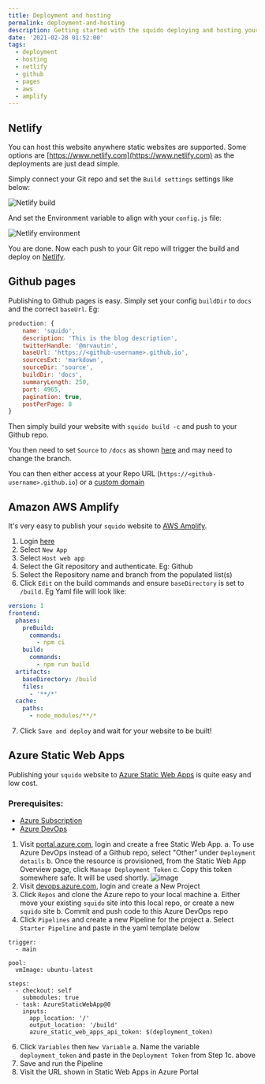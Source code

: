 ```yaml
---
title: Deployment and hosting
permalink: deployment-and-hosting
description: Getting started with the squido deploying and hosting your website
date: '2021-02-28 01:52:00'
tags: 
  - deployment
  - hosting
  - netlify
  - github
  - pages
  - aws
  - amplify
---
```


## Netlify

You can host this website anywhere static websites are supported. Some options are [https://www.netlify.com](https://www.netlify.com) as the deployments are just dead simple.

Simply connect your Git repo and set the `Build settings` settings like below:

![Netlify build](/content/images/netlify-build.png)

And set the Environment variable to align with your `config.js` file:

![Netlify environment](/content/images/netlify-environment.png)

You are done. Now each push to your Git repo will trigger the build and deploy on [Netlify](https://www.netlify.com).

## Github pages

Publishing to Github pages is easy. Simply set your config `buildDir` to `docs` and the correct `baseUrl`. Eg:

``` javascript
production: {
    name: 'squido',
    description: 'This is the blog description',
    twitterHandle: '@mrvautin',
    baseUrl: 'https://<github-username>.github.io',
    sourcesExt: 'markdown',
    sourceDir: 'source',
    buildDir: 'docs',
    summaryLength: 250,
    port: 4965,
    pagination: true,
    postPerPage: 8
}
```

Then simply build your website with `squido build -c` and push to your Github repo.

You then need to set `Source` to `/docs` as shown [here](https://docs.github.com/en/pages/getting-started-with-github-pages/configuring-a-publishing-source-for-your-github-pages-site) and may need to change the branch.

You can then either access at your Repo URL (`https://<github-username>.github.io`) or a [custom domain](https://docs.github.com/en/pages/configuring-a-custom-domain-for-your-github-pages-site/managing-a-custom-domain-for-your-github-pages-site#about-custom-domain-configuration)

## Amazon AWS Amplify

It's very easy to publish your `squido` website to [AWS Amplify](https://aws.amazon.com/amplify/). 

1. Login [here](https://console.aws.amazon.com/amplify/home)
2. Select `New App`
3. Select `Host web app`
4. Select the Git repository and authenticate. Eg: Github
5. Select the Repository name and branch from the populated list(s)
6. Click `Edit` on the build commands and ensure `baseDirectory` is set to `/build`. Eg Yaml file will look like:
``` yaml
version: 1
frontend:
  phases:
    preBuild:
      commands:
        - npm ci
    build:
      commands:
        - npm run build
  artifacts:
    baseDirectory: /build
    files:
      - '**/*'
  cache:
    paths:
      - node_modules/**/*
```
7. Click `Save and deploy` and wait for your website to be built!

## Azure Static Web Apps

Publishing your `squido` website to [Azure Static Web Apps](https://docs.microsoft.com/en-us/azure/static-web-apps/publish-devops?wt.mc_id=azurestaticwebapps_inline_inproduct_general) is quite easy and low cost. 

### Prerequisites:
- [Azure Subscription](https://azure.microsoft.com/en-us/)
- [Azure DevOps](https://azure.microsoft.com/en-us/pricing/details/devops/azure-devops-services/)

1. Visit [portal.azure.com](portal.azure.com), login and create a free Static Web App.
  a. To use Azure DevOps instead of a Github repo, select "Other" under `Deployment details`
  b. Once the resource is provisioned, from the Static Web App Overview page, click `Manage Deployment Token`
  c. Copy this token somewhere safe. It will be used shortly.
![image](https://user-images.githubusercontent.com/8636973/123503632-0f057e00-d609-11eb-816d-50990e122d90.png)
2. Visit [devops.azure.com](devops.azure.com), login and create a New Project
3. Click `Repos` and clone the Azure repo to your local machine
  a. Either move your existing `squido` site into this local repo, or create a new `squido` site
  b. Commit and push code to this Azure DevOps repo
5. Click `Pipelines` and create a new Pipeline for the project
  a. Select `Starter Pipeline` and paste in the yaml template below
```
trigger:
  - main

pool:
  vmImage: ubuntu-latest

steps:
  - checkout: self
    submodules: true
  - task: AzureStaticWebApp@0
    inputs:
      app_location: '/'
      output_location: '/build'
      azure_static_web_apps_api_token: $(deployment_token)
```
6. Click `Variables` then `New Variable`
  a. Name the variable `deployment_token` and paste in the `Deployment Token` from Step 1c. above
7. Save and run the Pipeline
8. Visit the URL shown in Static Web Apps in Azure Portal
